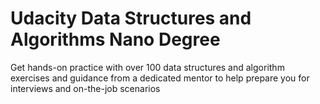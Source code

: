# Udacity Data Structures and Algorithms Nano Degree
Get hands-on practice with over 100 data structures and algorithm exercises and guidance from a dedicated mentor to help prepare you for interviews and on-the-job scenarios
